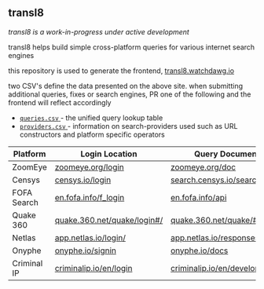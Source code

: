 ## transl8

_transl8 is a work-in-progress under active development_

transl8 helps build simple cross-platform queries for various internet search engines

this repository is used to generate the frontend, [transl8.watchdawg.io](https://transl8.watchdawg.io)

two CSV's define the data presented on the above site. when submitting additional queries, fixes or search engines, PR one of the following and the frontend will reflect accordingly

- [ `queries.csv` ]( queries.csv ) - the unified query lookup table
- [ `providers.csv` ]( providers.csv ) - information on search-providers used such as URL constructors and platform specific operators

| Platform        | Login Location | Query Documentation |
|-----------------|----------------|---------------------|
| ZoomEye         | [zoomeye.org/login](https://www.zoomeye.org/login) | [zoomeye.org/doc](https://www.zoomeye.org/doc?Thechannel=user) |
| Censys          | [censys.io/login](https://censys.io/login) | [search.censys.io/search/definitions](https://search.censys.io/search/definitions?resource=hosts) |
| FOFA Search     | [en.fofa.info/f_login](https://en.fofa.info/f_login) | [en.fofa.info/api](https://en.fofa.info/api) |
| Quake 360       | [quake.360.net/quake/login#/](https://quake.360.net/quake/login#/) | [quake.360.net/quake/#/help](https://quake.360.net/quake/#/help?id=5eb238f110d2e850d5c6aec8&title=检索关键词) |
| Netlas          | [app.netlas.io/login/](https://app.netlas.io/login/) | [app.netlas.io/responses/](https://app.netlas.io/responses/) |
| Onyphe          | [onyphe.io/signin](https://www.onyphe.io/signin) | [onyphe.io/docs](https://www.onyphe.io/docs/onyphe-query-language) | 
| Criminal IP     | [criminalip.io/en/login](https://www.criminalip.io/en/login) | [criminalip.io/en/developer](https://www.criminalip.io/en/developer/filters-and-tags/filters) |
